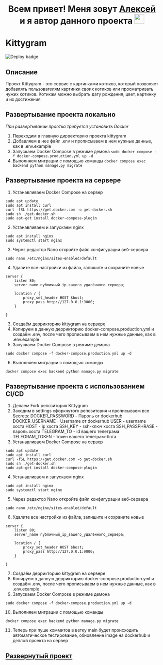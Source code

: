 <h1 align="center">Всем привет! Меня зовут <a href="https://github.com/greengoblinalex" target="_blank">Алексей</a> и я автор данного проекта
<img src="https://github.com/blackcater/blackcater/raw/main/images/Hi.gif" height="32"/></h1>

# Kittygram
![Deploy badge](https://github.com/greengoblinalex/kittygram_final/actions/workflows/main.yml/badge.svg)

## Описание

Проект Kittygram - это сервис с картинками котиков, который позволяет добавлять пользователям картинки своих котиков или просматривать чужих котиков. Котикам можно выбрать дату рождения, цвет, картинку и их достижения

## Развертывание проекта локально
*При развертывании проетка требуется установить Docker*

1. Переходим в главную дирректорию проекта kittygram
2. Добавляем в нее файл .env и прописываем в нем нужные данные, как в .env.example
3. Запускаем Docker Compose в режиме демона `sudo docker compose -f docker-compose.production.yml up -d`
4. Выполняем миграции с помощью команды `docker compose exec backend python manage.py migrate`

## Развертывание проекта на сервере
1. Устанавливаем Docker Compose на сервер
```
sudo apt update
sudo apt install curl
curl -fSL https://get.docker.com -o get-docker.sh
sudo sh ./get-docker.sh
sudo apt-get install docker-compose-plugin 
```
2. Устанавливаем и запускаем nginx
```
sudo apt install nginx
sudo systemctl start nginx
```
3. Через редактор Nano откройте файл конфигурации веб-сервера
```
sudo nano /etc/nginx/sites-enabled/default
```
4. Удалите все настройки из файла, запишите и сохраните новые
```
server {
    listen 80;
    server_name публичный_ip_вашего_удалённого_сервера;
    
    location / {
        proxy_set_header HOST $host;
        proxy_pass http://127.0.0.1:9000;
    }

} 
```
3. Создаём деррикторию kittygram на сервере
4. Копируем в данную деррикторию docker-compose.production.yml и создаём .env, после чего прописываем в нем нужные данные, как в .env.example
5. Запускаем Docker Compose в режиме демона 
```
sudo docker compose -f docker-compose.production.yml up -d
```
6. Выполняем миграции с помощью команды 
```
docker compose exec backend python manage.py migrate
```

## Развертывание проекта с использованием CI/CD
1. Делаем Fork репозитория Kittygram
2. Заходим в settings сфоркнутого репозитория и прописываем все Secrets:
DOCKER_PASSWORD - Пароль от dockerhub
DOCKER_USERNAME - Username от dockerhub
USER - username хоста
HOST - ip хоста
SSH_KEY - ssh-ключ хоста
SSH_PASSPHRASE - пароль хоста
TELEGRAM_TO - id вашего телеграма
TELEGRAM_TOKEN - токен вашего телеграм-бота
3. Устанавливаем Docker Compose на сервер
```
sudo apt update
sudo apt install curl
curl -fSL https://get.docker.com -o get-docker.sh
sudo sh ./get-docker.sh
sudo apt-get install docker-compose-plugin 
```
4. Устанавливаем и запускаем nginx
```
sudo apt install nginx
sudo systemctl start nginx
```
5. Через редактор Nano откройте файл конфигурации веб-сервера
```
sudo nano /etc/nginx/sites-enabled/default
```
6. Удалите все настройки из файла, запишите и сохраните новые
```
server {
    listen 80;
    server_name публичный_ip_вашего_удалённого_сервера;
    
    location / {
        proxy_set_header HOST $host;
        proxy_pass http://127.0.0.1:9000;
    }

} 
```
7. Создаём деррикторию kittygram на сервере
8. Копируем в данную деррикторию docker-compose.production.yml и создаём .env, после чего прописываем в нем нужные данные, как в .env.example
9. Запускаем Docker Compose в режиме демона 
```
sudo docker compose -f docker-compose.production.yml up -d
```
10. Выполняем миграции с помощью команды 
```
docker compose exec backend python manage.py migrate
```
11. Теперь при пуше коммитов в ветку main будет происходить автоматическое тестирование, обновление image на dockerhub и деплой проекта на сервер

## <a href="https://simonov-tech.ru" target="_blank">Развернутый проект</a>
